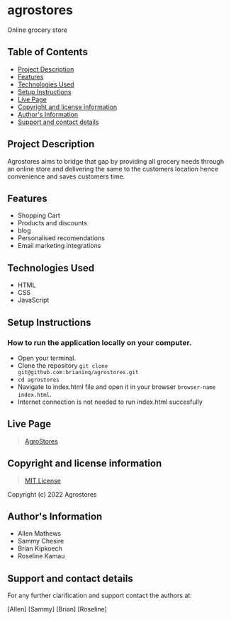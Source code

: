 # agrostores
Online grocery store

## Table of Contents
- [Project Description](#project-description)
- [Features](#features)
- [Technologies Used](#technology-used)
- [Setup Instructions](#setup-instructions)
- [Live Page](#live-page)
- [Copyright and license information](#copyright-and-license-information)
- [Author's Information](#authors-information)
- [Support and contact details](#support-and-contact-details)


## Project Description
Agrostores aims to bridge that gap by providing all grocery needs through an online store and delivering the same to the customers 
location hence convenience and saves customers time.

## Features
- Shopping Cart
- Products and discounts
- blog
- Personalised recomendations
- Email marketing integrations


## Technologies Used
- HTML
- CSS
- JavaScript


## Setup Instructions

### How to run the application locally on your computer.
- Open your terminal.
- Clone the repository `git clone git@github.com:brianinq/agrostores.git`
- `cd agrostores`
- Navigate to index.html file and open it in your browser `browser-name index.html`.
- Internet connection is not needed to run index.html succesfully


## Live Page
>  [AgroStores](https://brianinq.github.io/agrostores/)


## Copyright and license information
> [MIT License](https://github.com/brianinq/agrostores/blob/main/LICENSE)

Copyright (c) 2022 Agrostores


## Author's Information
- Allen Mathews
- Sammy Chesire
- Brian Kipkoech
- Roseline Kamau


## Support and contact details
For any further clarification and support contact the authors at:

[Allen]
[Sammy]
[Brian]
[Roseline]
